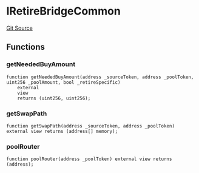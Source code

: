 # IRetireBridgeCommon
[Git Source](https://github.com/KlimaDAO/klimadao-solidity/blob/0daf6561853dcea28093c3f0ddf1098de21c5de2/src/retirement_v1/interfaces/IRetireBridgeCommon.sol)


## Functions
### getNeededBuyAmount


```solidity
function getNeededBuyAmount(address _sourceToken, address _poolToken, uint256 _poolAmount, bool _retireSpecific)
    external
    view
    returns (uint256, uint256);
```

### getSwapPath


```solidity
function getSwapPath(address _sourceToken, address _poolToken) external view returns (address[] memory);
```

### poolRouter


```solidity
function poolRouter(address _poolToken) external view returns (address);
```


